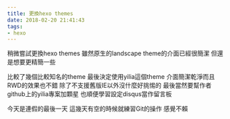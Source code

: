 ```yaml
---
title: 更換hexo themes
date: 2018-02-20 21:41:43
tags:
- hexo
---
```


稍微嘗試更換hexo themes
雖然原生的landscape theme的介面已經很簡潔
但還是想要更精簡一些

比較了幾個比較知名的theme
最後決定使用yilia這個theme
介面簡潔乾淨而且RWD的效果也不錯
除了不支援舊版IE以外沒什麼好挑惕的
最後當然要幫作者github上的yilia專案加顆星
也順便學習設定disqus當作留言板


今天是連假的最後一天
這幾天有空的時候就練習Git的操作
感覺不賴
